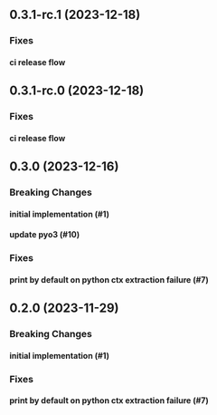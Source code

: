 ## 0.3.1-rc.1 (2023-12-18)

### Fixes

#### ci release flow

## 0.3.1-rc.0 (2023-12-18)

### Fixes

#### ci release flow

## 0.3.0 (2023-12-16)

### Breaking Changes

#### initial implementation (#1)

#### update pyo3 (#10)

### Fixes

#### print by default on python ctx extraction failure (#7)

## 0.2.0 (2023-11-29)

### Breaking Changes

#### initial implementation (#1)

### Fixes

#### print by default on python ctx extraction failure (#7)
